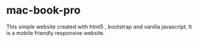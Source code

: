 # mac-book-pro

This simple website created with html5 , bootstrap and vanilla javascript.
It is a mobile friendly responsive website.

